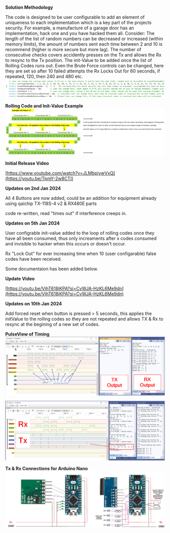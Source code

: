 **Solution Methodology**

The code is designed to be user configurable to add an element of uniqueness to each implementation which is a key part of the projects security. For example, a manufacture of a garage door has an implementation, hack one and you have hacked them all. 
Consider: The length of the list of random numbers can be decreased or increased (within memory limits), the amount of numbers sent each time between 2 and 10 is recommend (higher is more secure but more lag). The number of consecutive checks covers accidently presses on the Tx and allows the Rx to resync to the Tx position. The init-Value to be added once the list of Rolling Codes runs out. Even the Brute Force controls can be changed, here they are set so after 10 failed attempts the Rx Locks Out for 60 seconds, if repeated, 120, then 240 and 480 etc.
![User Configrable Settings](https://github.com/bionicbone/433mhz_Rolling_Code/blob/main/User%20Configrable%20Settings.png)

**Rolling Code and Init-Value Example**
![Rolling Code and Init-Value Example](https://github.com/bionicbone/433mhz_Rolling_Code/blob/main/Rolling%20Code%20and%20Init-Value%20Example.png)


**Initial Release Video**

[https://www.youtube.com/watch?v=JLMbpiywVxQ](https://youtu.be/TpmY-2w8CTI)

**Updates on 2nd Jan 2024**

All 4 Buttons are now added, could be an addition for equipment already using qaichip TX-118S-4 v2 & RX480E parts

code re-written, read "times out" if interference creeps in.

**Updates on 5th Jan 2024** 

User configrable init-value added to the loop of rolling codes once they have all been consumed, thus only increaments after x codes consumed and invisible to hacker when this occurs or doesn't occur. 

Rx "Lock Out" for ever increasing time when 10 (user configarable) false codes have been received.

Some documentaion has been added below.

**Update Video**

[https://youtu.be/VihT618iKPA?si=CvWJA-HzKL6Me9dn](https://youtu.be/VihT618iKPA?si=CvWJA-HzKL6Me9dn)

**Updates on 10th Jan 2024**

Add forced reset when button is pressed > 5 seconds, this applies the initValue to the rolling codes so they are not repeated and allows TX & Rx to resync at the begining of a new set of codes.


**PulseView of Timing**
![PulseView1](https://github.com/bionicbone/433mhz_Rolling_Code/blob/main/PulseView%20(RX480%20Output%20Pins).png)

![PulseView2](https://github.com/bionicbone/433mhz_Rolling_Code/blob/main/PulseView%20(Tx%20Rx%20Timing).png)

**Tx & Rx Connections for Arduino Nano**
![Nano TX Rx Connections](https://github.com/bionicbone/433mhz_Rolling_Code/blob/main/Nano%20Tx%20Rx%20Connections.png)
